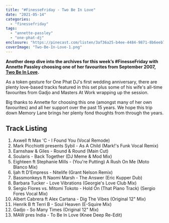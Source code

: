 ```yaml
---
title: "#FinesseFriday - Two Be In Love"
date: "2021-05-14"
categories: 
  - "finessefriday"
tags: 
  - "annette-passley"
  - "one-phat-dj"
enclosure: "https://pinecast.com/listen/3af36a25-b4ee-4484-9871-8b6eeb70a0af.m4a 71660645 audio/x-m4a "
coverImage: "Two-Be-In-Love-1.png"
---
```


**Another deep dive into the archives for this week’s #FinesseFriday with Annette Passley choosing one of her favourites from September 2007, [Two Be In Love](https://www.housefinesse.com/onephatdj/two-be-in-love/).**

As a token gesture for One Phat DJ's first wedding anniversary, there are plenty love-based tracks featured in this set plus some of his wife's all-time favourites from Gadjo and Masters At Work wrapping up the session.

Big thanks to Annette for choosing this one (amongst many of her own favourites) and all her support over the past 15 years. We hope this trip down Memory Lane brings her plenty fond thoughts from through the years.

## Track Listing

1. Axwell ft Max 'C - I Found You (Vocal Remode)
2. Mark Picchiotti presents Sybil - As A Child (Mark!'s Funk Vocal Remix)
3. Earnshaw & Giles - Round & Round (Main Cut)
4. Soularis - Back Together (DJ Meme & Mod Mix)
5. Eighteen ft Stephanie Mills - (You're Putting) A Rush On Me (Moto Blanco Mix)
6. Ijah ft D'Empress - Nitelife (Grant Nelson Remix)
7. Bassmonkeys ft Naomi Marsh - The Answer (Eric Kupper Dub)
8. Barbara Tucker - Love Vibrations (Georgie's Love Club Mix)
9. Sergio Flores vs. Mitomi Tokoto - Hold On (That Piano Track) (Sergio Fores Vocal Mix)
10. Albert Cabrera ft Alex Cartana - Dig The Vibes (Original 12" Mix)
11. Henrik B ft Terri B - Soul Heaven (E-Squire Mix)
12. Gadjo - So Many Times (Original 12" Mix)
13. MAW pres India - To Be In Love (Knee Deep Re-Edit)
